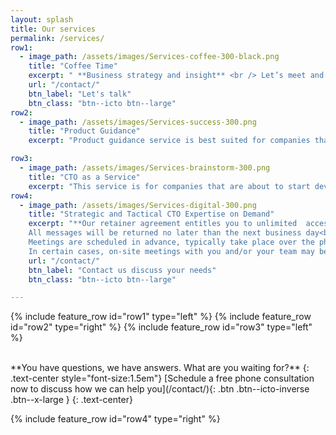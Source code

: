 ```yaml
---
layout: splash
title: Our services
permalink: /services/
row1:
  - image_path: /assets/images/Services-coffee-300-black.png
    title: "Coffee Time"
    excerpt: " **Business strategy and insight** <br /> Let’s meet and have a cup of coffee (in-person or virtually).  And talk about your idea, vision, business or product.  You have questions. We have answers. We will talk about your immediate needs, short-term and long-terms goals, and anything else related to the technical development of your product. You will walk away with valuable business advice. It may be business strategy, technological advice, or next steps, depending on your needs and where you stand with your business. <br /><br />You are about to embark on a long and risky journey. We can help you minimize and mitigate the risks in just couple of hours. Don’t miss this opportunity."
    url: "/contact/"
    btn_label: "Let's talk"
    btn_class: "btn--icto btn--large"
row2:
  - image_path: /assets/images/Services-success-300.png
    title: "Product Guidance"
    excerpt: "Product guidance service is best suited for companies that are about to hire an agency to develop their product. There are a number of things that have to be done before an agency starts product development. We will help you analyze development costs and give you a recommendation on cost savings. Your costs depend on the technological stack your choose, the amount of money you pay to the agency, and the scope of development. Rather than ending up being ripped off by an agency, you can use our expertise to optimize your costs and make sure an agency delivers. We will help you to choose the right agency, shape your product (build product architecture and roadmap), and prepare it to be handed over to an agency.  We will mentor you on how to stay on top of things with an agency.  We can also monitor project execution as your trusted representative (offered as separate service). "

row3:
  - image_path: /assets/images/Services-brainstorm-300.png
    title: "CTO as a Service"
    excerpt: "This service is for companies that are about to start development of their product in-house, or already started the development and need some help improving the development process, or moving their product development from agency to in-house development.  Instead of hiring a full time CTO (which will cost your business about $200K yearly) you can use our expertise for a fraction of the cost. “CTO as a Service” is a flexible arrangement (hire us for as many hours per week as you need) that offers you help in the following areas: analyzing your product and defining the best strategy moving forward; defining hiring strategy, and building or growing your development team; building and optimizing processes that will allow you to move forward more efficiently; establishing the best development practices."
row4:
  - image_path: /assets/images/Services-digital-300.png
    title: "Strategic and Tactical CTO Expertise on Demand"
    excerpt: "**Our retainer agreement entitles you to unlimited  access to our team via phone, email, and IM**<br />
    All messages will be returned no later than the next business day<br />
    Meetings are scheduled in advance, typically take place over the phone, and are sometimes supplemented with online meeting and/or screen sharing software (e.g. Zoom, Slack, Hangouts, etc )<br />
    In certain cases, on-site meetings with you and/or your team may be applicable<br /><br />There are eight possible areas of involvement:<br />1. Participation in an initial in-depth, in-person meeting to define long-term business goals, stages of product development and organizational challenges<br />2. Regular meetings with a primary contact to discuss strategy, longer-term issues, and business goals<br />3. Strategic and tactical liaison between you and contract workers and agencies to ensure proper technical and strategic execution<br />4. If you are working with an in-house team, help establishing and improving best development practices and processes<br />5. Periodic review and alignment of the product roadmap with your current business situation<br />6. Periodic technological product reviews and help making strategic technological decisions<br />7. Periodic competitive analysis and market insight, and strategic response<br />8. Situational responsiveness to needs that arise that you feel may require our expertise and intervention."
    url: "/contact/"
    btn_label: "Contact us discuss your needs"
    btn_class: "btn--icto btn--large"

---
```


{% include feature_row id="row1" type="left" %}
{% include feature_row id="row2" type="right" %}
{% include feature_row id="row3" type="left" %}


<br />
**You have questions, we have answers. What are you waiting for?**
{: .text-center style="font-size:1.5em"}
[Schedule a free phone consultation now to discuss how we can help you](/contact/){: .btn .btn--icto-inverse .btn--x-large }
{: .text-center}
<br />

{% include feature_row id="row4" type="right" %}
